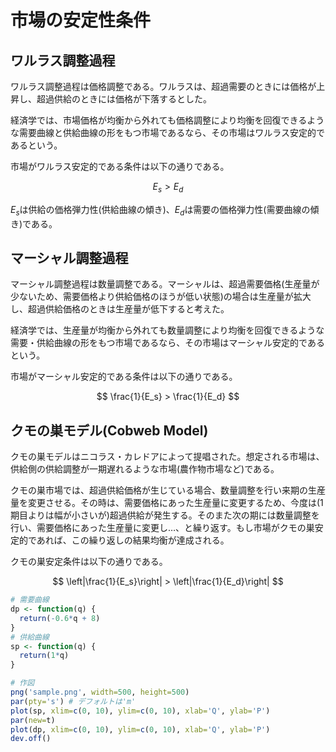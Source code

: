 # 市場の安定性条件

## ワルラス調整過程

ワルラス調整過程は価格調整である。ワルラスは、超過需要のときには価格が上昇し、超過供給のときには価格が下落するとした。

経済学では、市場価格が均衡から外れても価格調整により均衡を回復できるような需要曲線と供給曲線の形をもつ市場であるなら、その市場はワルラス安定的であるという。

市場がワルラス安定的である条件は以下の通りである。

$$
E_s > E_d
$$

$E_s$は供給の価格弾力性(供給曲線の傾き)、$E_d$は需要の価格弾力性(需要曲線の傾き)である。

## マーシャル調整過程

マーシャル調整過程は数量調整である。マーシャルは、超過需要価格(生産量が少ないため、需要価格より供給価格のほうが低い状態)の場合は生産量が拡大し、超過供給価格のときは生産量が低下すると考えた。

経済学では、生産量が均衡から外れても数量調整により均衡を回復できるような需要・供給曲線の形をもつ市場であるなら、その市場はマーシャル安定的であるという。

市場がマーシャル安定的である条件は以下の通りである。

$$
\frac{1}{E_s} > \frac{1}{E_d}
$$

## クモの巣モデル(Cobweb Model)

クモの巣モデルはニコラス・カレドアによって提唱された。想定される市場は、供給側の供給調整が一期遅れるような市場(農作物市場など)である。

クモの巣市場では、超過供給価格が生じている場合、数量調整を行い来期の生産量を変更させる。その時は、需要価格にあった生産量に変更するため、今度は(1期目よりは幅が小さいが)超過供給が発生する。そのまた次の期には数量調整を行い、需要価格にあった生産量に変更し…、と繰り返す。もし市場がクモの巣安定的であれば、この繰り返しの結果均衡が達成される。

クモの巣安定条件は以下の通りである。

$$
\left|\frac{1}{E_s}\right| > \left|\frac{1}{E_d}\right|
$$

```r
# 需要曲線
dp <- function(q) {
  return(-0.6*q + 8)
}
# 供給曲線
sp <- function(q) {
  return(1*q)
}

# 作図
png('sample.png', width=500, height=500)
par(pty='s') # デフォルトは'm'
plot(sp, xlim=c(0, 10), ylim=c(0, 10), xlab='Q', ylab='P')
par(new=t)
plot(dp, xlim=c(0, 10), ylim=c(0, 10), xlab='Q', ylab='P')
dev.off()
```
